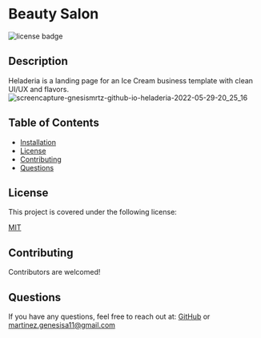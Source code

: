 # Beauty Salon

![license badge](https://img.shields.io/badge/license-MIT-brightblue)
    
## Description
Heladeria is a landing page for an Ice Cream business template with clean UI/UX and flavors.
![screencapture-gnesismrtz-github-io-heladeria-2022-05-29-20_25_16](https://user-images.githubusercontent.com/95339945/170902033-a6fec738-6d54-4ec5-803b-72eb3a779f74.jpg)


## Table of Contents

- [Installation](#installation)
- [License](#license)
- [Contributing](#contributing)
- [Questions](#questions)
<a name="installation"></a>


<a name="license"></a>
    
## License
This project is covered under the following license:
    
[MIT](https://www.mit.edu/~amini/LICENSE.md)
    
<a name="contributing"></a>
## Contributing
Contributors are welcomed! 

## Questions
If you have any questions, feel free to reach out at: [GitHub](https://github.com/GnesisMrtz) or <martinez.genesisa11@gmail.com>
